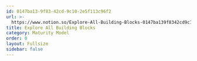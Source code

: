 ```yaml
---
id: 0147ba13-9f83-42cd-9c10-2e5f113c96f2
url: >-
  https://www.notion.so/Explore-All-Building-Blocks-0147ba139f8342cd9c102e5f113c96f2
title: Explore All Building Blocks
category: Maturity Model
order: 0
layout: Fullsize
sidebar: false
---
```


<!--notion-markdown-cms:raw-->
<MaturityModel>
</MaturityModel>



<!-- included database 6e7a1291-6f21-4979-b582-452b0158e2b2 -->
